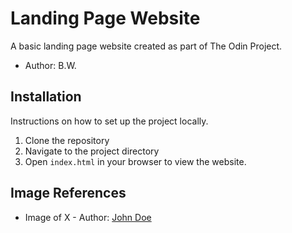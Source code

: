 # Landing Page Website

A basic landing page website created as part of The Odin Project.

- Author: B.W.

## Installation

Instructions on how to set up the project locally.

1. Clone the repository
2. Navigate to the project directory
3. Open `index.html` in your browser to view the website.


## Image References

- Image of X - Author: [John Doe](https://example.com)
